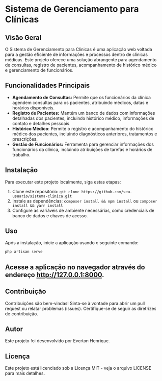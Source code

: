 # Sistema de Gerenciamento para Clínicas

## Visão Geral

O Sistema de Gerenciamento para Clínicas é uma aplicação web voltada para a gestão eficiente de informações e processos dentro de clínicas médicas. Este projeto oferece uma solução abrangente para agendamento de consultas, registro de pacientes, acompanhamento de histórico médico e gerenciamento de funcionários.

## Funcionalidades Principais

- **Agendamento de Consultas:** Permite que os funcionários da clínica agendem consultas para os pacientes, atribuindo médicos, datas e horários disponíveis.
- **Registro de Pacientes:** Mantém um banco de dados com informações detalhadas dos pacientes, incluindo histórico médico, informações de contato e detalhes pessoais.
- **Histórico Médico:** Permite o registro e acompanhamento do histórico médico dos pacientes, incluindo diagnósticos anteriores, tratamentos e prescrições.
- **Gestão de Funcionários:** Ferramenta para gerenciar informações dos funcionários da clínica, incluindo atribuições de tarefas e horários de trabalho.

## Instalação

Para executar este projeto localmente, siga estas etapas:

1. Clone este repositório: `git clone https://github.com/seu-usuario/sistema-clinica.git`
2. Instale as dependências: `composer install && npm install` ou `composer install && yarn install`
3. Configure as variáveis de ambiente necessárias, como credenciais de banco de dados e chaves de acesso.

## Uso

Após a instalação, inicie a aplicação usando o seguinte comando:

```bash
php artisan serve
```
## Acesse a aplicação no navegador através do endereço http://127.0.0.1:8000.

## Contribuição
Contribuições são bem-vindas! Sinta-se à vontade para abrir um pull request ou relatar problemas (issues). Certifique-se de seguir as diretrizes de contribuição.

## Autor
Este projeto foi desenvolvido por Everton Henrique.

## Licença
Este projeto está licenciado sob a Licença MIT - veja o arquivo LICENSE para mais detalhes.
